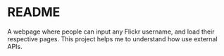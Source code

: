 # README

A webpage where people can input any Flickr username, and load their respective pages. This project helps me to understand how use external APIs.

